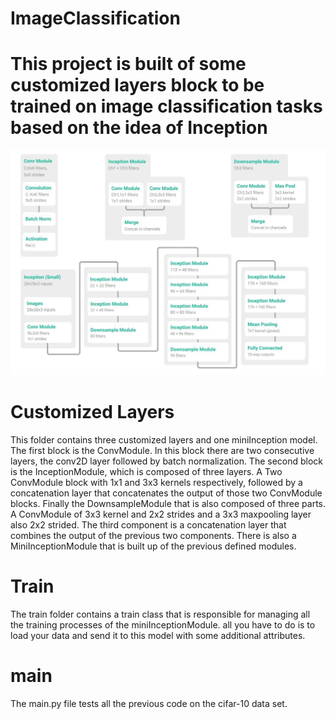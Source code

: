 # ImageClassification
<h1>This project is built of some customized layers block to be trained on image classification tasks based on the idea of Inception</h1>
<img src="/images/0_CAFo0A-z6w7xn8Le.jpeg">
<h1>Customized Layers</h1>
<p>This folder contains three customized layers and one miniInception model. The first block is the ConvModule. In this block there are two consecutive 
layers, the conv2D layer followed by batch normalization. The second block is the InceptionModule, which is composed of three layers. A Two ConvModule
block with 1x1 and 3x3 kernels respectively, followed by a concatenation layer that concatenates the output of those two ConvModule blocks.
Finally the DownsampleModule that is also composed of three parts. A ConvModule of 3x3 kernel and 2x2 strides and a 3x3 maxpooling layer also 2x2 strided. 
The third component is a concatenation layer that combines the output of the previous two components. 
There is also a MiniInceptionModule that is built up of the previous defined modules.
<h1>Train</h1>
The train folder contains a train class that is responsible for managing all the training processes of the miniInceptionModule. all you have to do is to load 
your data and send it to this model with some additional attributes.
<h1>main</h1>
The main.py file tests all the previous code on the cifar-10 data set.

